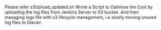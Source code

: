 Please refer s3Upload_updated.sh
Wrote a Script to Optimise the Cost by uploading the log files from Jenkins Server to S3 bucket.
And then managing logs file with s3 lifecycle management, i.e slowly moving unused log files to Glacier.
